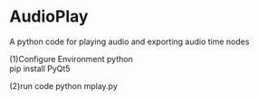 # AudioPlay
A python code for playing audio and exporting audio time nodes

(1)Configure Environment
 python  
 pip install PyQt5

(2)run code
python mplay.py
